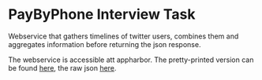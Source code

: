 PayByPhone Interview Task
===========================

Webservice that gathers timelines of twitter users, combines them and aggregates information before returning the json response.

The webservice is accessible att appharbor. The pretty-printed version can be found [here](http://pbptweetaggr.apphb.com/tweetSummary), the raw json [here](http://pbptweetaggr.apphb.com/tweetSummary?format=json).
